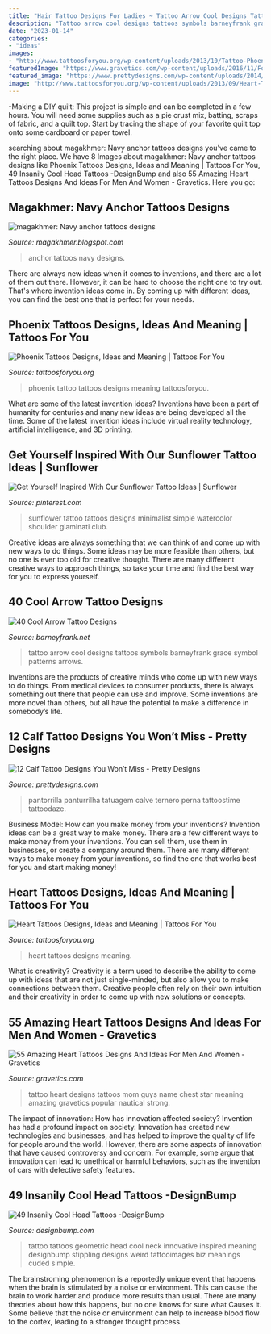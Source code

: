 ```yaml
---
title: "Hair Tattoo Designs For Ladies ~ Tattoo Arrow Cool Designs Tattoos Symbols Barneyfrank Grace Symbol Patterns Arrows"
description: "Tattoo arrow cool designs tattoos symbols barneyfrank grace symbol patterns arrows"
date: "2023-01-14"
categories:
- "ideas"
images:
- "http://www.tattoosforyou.org/wp-content/uploads/2013/10/Tattoo-Phoenix-766x1024.jpg"
featuredImage: "https://www.gravetics.com/wp-content/uploads/2016/11/For-the-Love-of-Mom.jpg"
featured_image: "https://www.prettydesigns.com/wp-content/uploads/2014/09/Romantic-Rose-Tattoo.jpg"
image: "http://www.tattoosforyou.org/wp-content/uploads/2013/09/Heart-Tattoos-For-Women-767x1024.jpg"
---
```



-Making a DIY quilt: This project is simple and can be completed in a few hours. You will need some supplies such as a pie crust mix, batting, scraps of fabric, and a quilt top. Start by tracing the shape of your favorite quilt top onto some cardboard or paper towel.

	

		
searching about magakhmer: Navy anchor tattoos designs you've came to the right place. We have 8 Images about magakhmer: Navy anchor tattoos designs like Phoenix Tattoos Designs, Ideas and Meaning | Tattoos For You, 49 Insanily Cool Head Tattoos -DesignBump and also 55 Amazing Heart Tattoos Designs And Ideas For Men And Women - Gravetics. Here you go:
		
    
## Magakhmer: Navy Anchor Tattoos Designs

<img loading=lazy src="http://2.bp.blogspot.com/-hynKa4tzlOE/T4ra9GynRgI/AAAAAAAABFI/HWi8jd_v8ic/s1600/navy-Anchor-Tattoos-ideas-194.jpg" onerror="this.onerror=null;this.src='https://tse3.mm.bing.net/th?id=OIP.1v2Xl-BSHWXFtOhb9jsDwQHaL6&amp;pid=15.1';" alt="magakhmer: Navy anchor tattoos designs">

_Source: magakhmer.blogspot.com_

>anchor tattoos navy designs. 

	

There are always new ideas when it comes to inventions, and there are a lot of them out there. However, it can be hard to choose the right one to try out. That's where invention ideas come in. By coming up with different ideas, you can find the best one that is perfect for your needs.

    
## Phoenix Tattoos Designs, Ideas And Meaning | Tattoos For You

<img loading=lazy src="http://www.tattoosforyou.org/wp-content/uploads/2013/10/Tattoo-Phoenix-766x1024.jpg" onerror="this.onerror=null;this.src='https://tse3.mm.bing.net/th?id=OIP.76Aa8pIQuaDgtg3GFvrknwHaJ5&amp;pid=15.1';" alt="Phoenix Tattoos Designs, Ideas and Meaning | Tattoos For You">

_Source: tattoosforyou.org_

>phoenix tattoo tattoos designs meaning tattoosforyou. 

	

What are some of the latest invention ideas?
Inventions have been a part of humanity for centuries and many new ideas are being developed all the time. Some of the latest invention ideas include virtual reality technology, artificial intelligence, and 3D printing.

    
## Get Yourself Inspired With Our Sunflower Tattoo Ideas | Sunflower

<img loading=lazy src="https://i.pinimg.com/736x/f2/86/90/f28690b2f630bc542d698dfe1705b973.jpg" onerror="this.onerror=null;this.src='https://tse1.mm.bing.net/th?id=OIP.Ijvby2yrYGty35XCOhj3AQHaLG&amp;pid=15.1';" alt="Get Yourself Inspired With Our Sunflower Tattoo Ideas | Sunflower">

_Source: pinterest.com_

>sunflower tattoo tattoos designs minimalist simple watercolor shoulder glaminati club. 

	

Creative ideas are always something that we can think of and come up with new ways to do things. Some ideas may be more feasible than others, but no one is ever too old for creative thought. There are many different creative ways to approach things, so take your time and find the best way for you to express yourself.

    
## 40 Cool Arrow Tattoo Designs

<img loading=lazy src="http://www.barneyfrank.net/wp-content/uploads/2015/09/Cool-Arrow-Tattoo-Designs-22.jpg" onerror="this.onerror=null;this.src='https://tse3.mm.bing.net/th?id=OIP.7QD6giY4JVQjC7BbMCe42AHaJ4&amp;pid=15.1';" alt="40 Cool Arrow Tattoo Designs">

_Source: barneyfrank.net_

>tattoo arrow cool designs tattoos symbols barneyfrank grace symbol patterns arrows. 

	

Inventions are the products of creative minds who come up with new ways to do things. From medical devices to consumer products, there is always something out there that people can use and improve. Some inventions are more novel than others, but all have the potential to make a difference in somebody’s life.

    
## 12 Calf Tattoo Designs You Won’t Miss - Pretty Designs

<img loading=lazy src="https://www.prettydesigns.com/wp-content/uploads/2014/09/Romantic-Rose-Tattoo.jpg" onerror="this.onerror=null;this.src='https://tse3.mm.bing.net/th?id=OIP.t5-TgRBZuvwZWeaMA282cQHaKb&amp;pid=15.1';" alt="12 Calf Tattoo Designs You Won’t Miss - Pretty Designs">

_Source: prettydesigns.com_

>pantorrilla panturrilha tatuagem calve ternero perna tattoostime tattoodaze. 

	

Business Model: How can you make money from your inventions?
Invention ideas can be a great way to make money. There are a few different ways to make money from your inventions. You can sell them, use them in businesses, or create a company around them. There are many different ways to make money from your inventions, so find the one that works best for you and start making money!

    
## Heart Tattoos Designs, Ideas And Meaning | Tattoos For You

<img loading=lazy src="http://www.tattoosforyou.org/wp-content/uploads/2013/09/Heart-Tattoos-For-Women-767x1024.jpg" onerror="this.onerror=null;this.src='https://tse4.mm.bing.net/th?id=OIP.uRJ6YawP7MkJvUxzFvBRCgHaJ4&amp;pid=15.1';" alt="Heart Tattoos Designs, Ideas and Meaning | Tattoos For You">

_Source: tattoosforyou.org_

>heart tattoos designs meaning. 

	

What is creativity?
Creativity is a term used to describe the ability to come up with ideas that are not just single-minded, but also allow you to make connections between them. Creative people often rely on their own intuition and their creativity in order to come up with new solutions or concepts.

    
## 55 Amazing Heart Tattoos Designs And Ideas For Men And Women - Gravetics

<img loading=lazy src="https://www.gravetics.com/wp-content/uploads/2016/11/For-the-Love-of-Mom.jpg" onerror="this.onerror=null;this.src='https://tse1.mm.bing.net/th?id=OIP.I5-iCbe0IxpDkVzLBJB2vgHaIN&amp;pid=15.1';" alt="55 Amazing Heart Tattoos Designs And Ideas For Men And Women - Gravetics">

_Source: gravetics.com_

>tattoo heart designs tattoos mom guys name chest star meaning amazing gravetics popular nautical strong. 

	

The impact of innovation: How has innovation affected society?
Invention has had a profound impact on society. Innovation has created new technologies and businesses, and has helped to improve the quality of life for people around the world. However, there are some aspects of innovation that have caused controversy and concern. For example, some argue that innovation can lead to unethical or harmful behaviors, such as the invention of cars with defective safety features.

    
## 49 Insanily Cool Head Tattoos -DesignBump

<img loading=lazy src="http://cdn.designbump.com/wp-content/uploads/2015/10/23-tattoo-on-the-head.jpg" onerror="this.onerror=null;this.src='https://tse1.mm.bing.net/th?id=OIP.fQRTNW2hjEOOLBCw5vYfuwHaJ4&amp;pid=15.1';" alt="49 Insanily Cool Head Tattoos -DesignBump">

_Source: designbump.com_

>tattoo tattoos geometric head cool neck innovative inspired meaning designbump stippling designs weird tattooimages biz meanings cuded simple. 

	

The brainstroming phenomenon is a reportedly unique event that happens when the brain is stimulated by a noise or environment. This can cause the brain to work harder and produce more results than usual. There are many theories about how this happens, but no one knows for sure what Causes it. Some believe that the noise or environment can help to increase blood flow to the cortex, leading to a stronger thought process.

